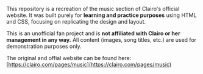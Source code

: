 This repository is a recreation of the music section of Clairo's official website. It was built purely for **learning and practice purposes** using HTML and CSS, focusing on replicating the design and layout.

This is an unofficial fan project and is **not affiliated with Clairo or her management in any way.** All content (images, song titles, etc.) are used for demonstration purposes only.

The original and offial website can be found here:
[https://clairo.com/pages/music](https://clairo.com/pages/music)
